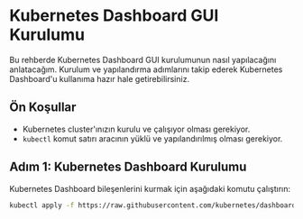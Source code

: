 ﻿# Kubernetes Dashboard GUI Kurulumu

Bu rehberde Kubernetes Dashboard GUI kurulumunun nasıl yapılacağını anlatacağım. Kurulum ve yapılandırma adımlarını takip ederek Kubernetes Dashboard'u kullanıma hazır hale getirebilirsiniz.

## Ön Koşullar

- Kubernetes cluster'ınızın kurulu ve çalışıyor olması gerekiyor.
- `kubectl` komut satırı aracının yüklü ve yapılandırılmış olması gerekiyor.

## Adım 1: Kubernetes Dashboard Kurulumu

Kubernetes Dashboard bileşenlerini kurmak için aşağıdaki komutu çalıştırın:

```sh
kubectl apply -f https://raw.githubusercontent.com/kubernetes/dashboard/v2.3.1/aio/deploy/recommended.yaml

